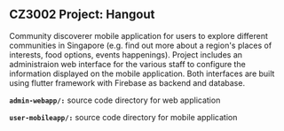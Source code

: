 ## CZ3002 Project: Hangout

Community discoverer mobile application for users to explore different communities in Singapore (e.g. find out more about a region's places of interests, food options, events happenings). Project includes an administraion web interface for the various staff to configure the information displayed on the mobile application. Both interfaces are built using flutter framework with Firebase as backend and database.

**`admin-webapp/:`**  source code directory for web application

**`user-mobileapp/:`**  source code directory for mobile application
